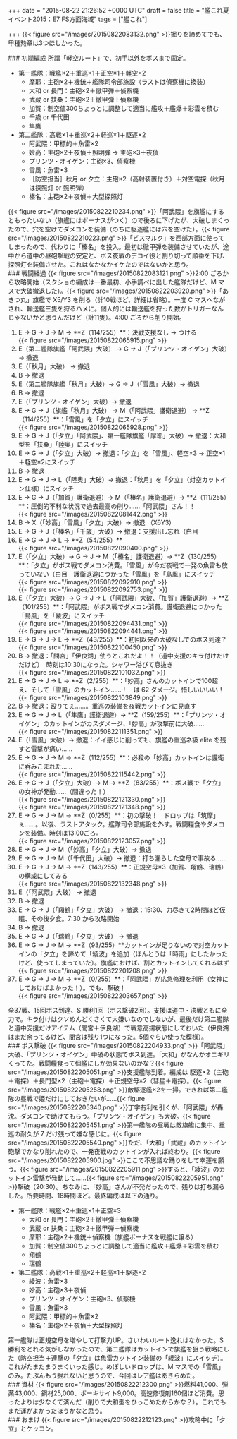 
+++
date = "2015-08-22 21:26:52 +0000 UTC"
draft = false
title = "艦これ夏イベント2015：E7 FS方面海域"
tags = ["艦これ"]

+++
{{< figure src="/images/20150822083132.png"  >}}掘りを諦めてでも、甲種勲章は3つほしかった。

<div class="section">
    ### 初期編成
    所謂「軽空ルート」で、初手以外をボスまで固定。

<ul>
<li>第一艦隊：戦艦×2＋重巡×1＋正空×1＋軽空×2
<ul>
<li>摩耶：主砲×2＋機銃＋艦隊司令部施設（ラストは偵察機に換装）</li>
<li>大和 or 長門：主砲×2＋徹甲弾＋偵察機</li>
<li>武蔵 or 扶桑：主砲×2＋徹甲弾＋偵察機</li>
<li>加賀：制空値300ちょっとに調整して適当に艦攻＋艦爆＋彩雲を積む</li>
<li>千歳 or 千代田</li>
<li>隼鷹</li>
</ul></li>
<li>第二艦隊：高戦×1＋重巡×2＋軽巡×1＋駆逐×2
<ul>
<li>阿武隈：甲標的＋魚雷×2</li>
<li>妙高：主砲×2＋夜偵＋照明弾 → 主砲×3＋夜偵</li>
<li>プリンツ・オイゲン：主砲×3、偵察機</li>
<li>雪風：魚雷×3</li>
<li>［防空担当］秋月 or 夕立：主砲×2（高射装置付き）＋対空電探（秋月は探照灯 or 照明弾）</li>
<li>榛名：主砲×2＋夜偵＋大型探照灯</li>
</ul></li>
</ul>{{< figure src="/images/20150822210234.png"  >}}「阿武隈」を旗艦にするともったいない（旗艦にはボーナスがつく）ので後ろに下げたが、大破しまくったので、穴を空けてダメコンを装備（のちに駆逐艦には穴を空けた）。{{< figure src="/images/20150822210223.png"  >}}「ビスマルク」を西部方面に使ってしまったので、代わりに「榛名」を投入。最初は徹甲弾を装備させていたが、途中から道中の昼砲撃戦の安定と、ボス夜戦のデコイ役と割り切って順番を下げ、探照灯を装備させた。これはなかなかイケたのではないかと思う。

</div>
<div class="section">
    ### 戦闘経過
    {{< figure src="/images/20150822083121.png"  >}}2:00 ごろから攻略開始（スクショの編成は一番最初、小手調べに出した艦隊だけど、M マスで大破撤退した）。{{< figure src="/images/20150822203920.png"  >}}「あきつ丸」旗艦で X5/Y3 を削る（計10戦ほど、詳細は省略）。一度 C マスへながされ、輸送艦三隻を狩るハメに。個人的には輸送艦を狩った数がトリガーなんじゃないかと思うんだけど（計11隻）。4:00 ごろから削り開始。

<ol>
<li>E → G → J → M → **Z（114/255）**：決戦支援なし → つける<br/>{{< figure src="/images/20150822065915.png"  >}}</li>
<li>E（第二艦隊旗艦「阿武隈」大破） → G → J（「プリンツ・オイゲン」大破）→ 撤退</li>
<li>E（「秋月」大破） → 撤退</li>
<li>B → 撤退</li>
<li>E（第二艦隊旗艦「秋月」大破）→ G → J（「雪風」大破）→ 撤退</li>
<li>B → 撤退</li>
<li>E（「プリンツ・オイゲン」大破）→ 撤退</li>
<li>E → G → J（旗艦「秋月」大破） → M（「阿武隈」護衛退避） → **Z（114/255）**：「雪風」を「夕立」にスイッチ<br/>{{< figure src="/images/20150822065928.png"  >}}</li>
<li>E → G → J（「夕立」「阿武隈」、第一艦隊旗艦「摩耶」大破）→ 撤退：大和型を「扶桑」「陸奥」にスイッチ</li>
<li>E → G → J（「夕立」大破）→ 撤退：「夕立」を「雪風」、軽空×3 → 正空×1＋軽空×2にスイッチ</li>
<li>B → 撤退</li>
<li>E → G → J → L（「陸奥」大破）→ 撤退：「秋月」を「夕立」（対空カットイン仕様）にスイッチ</li>
<li>E → G → J（「加賀」護衛退避）→ M（「榛名」護衛退避）→ **Z（111/255）**：圧倒的不利な状況で過去最高の削り……「阿武隈」さん！！<br/>{{< figure src="/images/20150822081442.png"  >}}</li>
<li>B → X（「妙高」「雪風」「夕立」大破）→ 撤退 （X6Y3）</li>
<li>E → G → J（「榛名」「千歳」大破）→ 撤退：支援出し忘れ（白目</li>
<li>E → G → J → L → **Z（54/255）**<br/>{{< figure src="/images/20150822090400.png"  >}}</li>
<li>E（「夕立」大破）→ G → J → M（「榛名」護衛退避）→ **Z（130/255）**：「夕立」がボス戦でダメコン消費。「雪風」が今だ夜戦で一発の魚雷も放っていない（白目　護衛退避につかった「雪風」を「島風」にスイッチ<br/>{{< figure src="/images/20150822092910.png"  >}}<br/>{{< figure src="/images/20150822092753.png"  >}}</li>
<li>E（「夕立」大破）→ G → J → L（「阿武隈」大破、「加賀」護衛退避）→ **Z（101/255）**：「阿武隈」がボス戦でダメコン消費。護衛退避につかった「島風」を「綾波」にスイッチ<br/>{{< figure src="/images/20150822094431.png"  >}}<br/>{{< figure src="/images/20150822094441.png"  >}}</li>
<li>E → G → J → L → **Z（43/255）**：初回以来の大破なしでのボス到達？<br/>{{< figure src="/images/20150822100450.png"  >}}</li>
<li>B → 撤退：「間宮」「伊良湖」使うとこれだよ！！（道中支援のキラ付けだけだけど）　時刻は10:30になった。シャワー浴びて息抜き<br/>{{< figure src="/images/20150822101032.png"  >}}</li>
<li>E → G → J → L → **Z（2/255）**：「妙高」さんのカットインで100超え、そして「雪風」のカットイン……！　は 62 ダメージ。惜しいいいい！<br/>{{< figure src="/images/20150822103849.png"  >}}</li>
<li>B → 撤退：殴りてぇ……。重巡の装備を夜戦カットインに見直す</li>
<li>E → G → J → L（「隼鷹」護衛退避）→ **Z（159/255）**：「プリンツ・オイゲン」のカットインがカスダメージ、「妙高」が攻撃前に大破……<br/>{{< figure src="/images/20150822111351.png"  >}}</li>
<li>E（「雪風」大破）→ 撤退：イイ感じに削っても、旗艦の重巡ネ級 elite を残すと雷撃が痛い……</li>
<li>E → G → J → M → **Z（112/255）**：必殺の「妙高」カットインは護衛に呑みこまれた……<br/>{{< figure src="/images/20150822115442.png"  >}}</li>
<li>E → G → J（「夕立」大破）→ M → **Z（83/255）**：ボス戦で「夕立」の女神が発動……（間違った！）<br/>{{< figure src="/images/20150822121330.png"  >}}<br/>{{< figure src="/images/20150822121348.png"  >}}</li>
<li>E → G → J → M → **Z（0/255）**：初の撃破！　ドロップは「筑摩」ぇ……。以後、ラストアタック。艦隊司令部施設を外す。戦闘糧食やダメコンを装備。時刻は13:00ごろ。<br/>{{< figure src="/images/20150822123057.png"  >}}</li>
<li>E → G → J → M（「妙高」「夕立」大破）→ 撤退</li>
<li>E → G → J → M（「千代田」大破）→ 撤退：打ち漏らした空母で事故る……</li>
<li>E → G → J → M → **Z（143/255）**：正規空母×3（加賀、翔鶴、瑞鶴）の構成にしてみる<br/>{{< figure src="/images/20150822132348.png"  >}}</li>
<li>E（「阿武隈」大破） → 撤退</li>
<li>B → 撤退</li>
<li>E → G → J（「翔鶴」「夕立」大破） → 撤退：15:30、力尽きて2時間ほど仮眠、その後夕食。7:30 から攻略開始</li>
<li>B → 撤退</li>
<li>E → G → J（「瑞鶴」「夕立」大破） → 撤退</li>
<li>E → G → J → M → **Z（93/255）**カットインが足りないので対空カットインの「夕立」を諦めて「綾波」を追加（ほんとうは「時雨」にしたかったけど、使ってしまっていた）。旗艦におけば、割とカットインしてくれるはず<br/>{{< figure src="/images/20150822201208.png"  >}}</li>
<li>E → G → J → M → **Z（0/255）**：「阿武隈」が応急修理を利用（女神にしておけばよかった！）。でも、撃破！<br/>{{< figure src="/images/20150822203657.png"  >}}</li>
</ol>全37戦、15回ボス到達、S 勝利1回（ボス撃破2回）。支援は道中・決戦ともに全力で。キラ付けはクソめんどくさくて大嫌いなのでしないが、最後だけ第二艦隊と道中支援だけアイテム（間宮＋伊良湖）で戦意高揚状態にしておいた（伊良湖はまだ余ってるけど、間宮は残り1つになった。5個ぐらい使った模様）。

</div>
<div class="section">
    ### ボス撃破
    {{< figure src="/images/20150822204933.png"  >}}「阿武隈」大破、「プリンツ・オイゲン」中破の状態でボス到達。「大和」がなんかオニギリくってた。戦闘糧食って個艦にしか効果ないのかな？{{< figure src="/images/20150822205051.png"  >}}支援艦隊到着。編成は 駆逐×2（主砲＋電探）＋長門型×2（主砲＋電探）＋正規空母×2（彗星＋電探）。{{< figure src="/images/20150822205258.png"  >}}敵駆逐艦×2を一掃。できれば第二艦隊の昼戦で姫だけにしておきたいが……{{< figure src="/images/20150822205340.png"  >}}丁字有利を引くが、「阿武隈」が轟沈。ダメコンで助けてもらう。「プリンツ・オイゲン」も大破。{{< figure src="/images/20150822205451.png"  >}}第一艦隊の昼戦は敵旗艦に集中、重巡の耐久が 7 だけ残って嫌な感じに。{{< figure src="/images/20150822205540.png"  >}}ただ、「大和」「武蔵」のカットイン砲撃でかなり削れたので、一発夜戦のカットインが入れば終わり。{{< figure src="/images/20150822205900.jpg"  >}}ここで不思議な踊りをして幸運を願う。{{< figure src="/images/20150822205911.png"  >}}すると、「綾波」のカットイン雷撃が発動して……{{< figure src="/images/20150822205951.png"  >}}撃破（20:30）。ちなみに、「妙高」さんが不発だったので、残りは打ち漏らした。所要時間、18時間ほど。最終編成は以下の通り。

<ul>
<li>第一艦隊：戦艦×2＋重巡×1＋正空×3
<ul>
<li>大和 or 長門：主砲×2＋徹甲弾＋偵察機</li>
<li>武蔵 or 扶桑：主砲×2＋徹甲弾＋偵察機</li>
<li>摩耶：主砲×2＋機銃＋偵察機（旗艦ボーナスを戦艦に譲る）</li>
<li>加賀：制空値300ちょっとに調整して適当に艦攻＋艦爆＋彩雲を積む</li>
<li>翔鶴</li>
<li>瑞鶴</li>
</ul></li>
<li>第二艦隊：高戦×1＋重巡×2＋軽巡×1＋駆逐×2
<ul>
<li>綾波：魚雷×3</li>
<li>妙高：主砲×3＋夜偵</li>
<li>プリンツ・オイゲン：主砲×3、偵察機</li>
<li>雪風：魚雷×3</li>
<li>阿武隈：甲標的＋魚雷×2</li>
<li>榛名：主砲×2＋夜偵＋大型探照灯</li>
</ul></li>
</ul>第一艦隊は正規空母を増やして打撃力UP。さいわいルート逸れはなかった。S 勝利をとれる気がしなかったので、第二艦隊はカットインで旗艦を狙う戦略にした（防空担当＋連撃の「夕立」は魚雷カットイン装備の「綾波」にスイッチ）。これがたまたまうまくいった感じ。めぼしいドロップは、M マスでの「雪風」のみ。たぶんもう掘れないと思うので、今回はレア艦はあきらめた。

</div>
<div class="section">
    ### 資材
    {{< figure src="/images/20150822212300.png"  >}}燃料41,000、弾薬43,000、鋼材25,000、ボーキサイト9,000。高速修復剤160個ほど消費。思ったよりは少なくて済んだ（削りで大和型をひっこめたからかな？）。これでもまだ運がよかったほうかなと思う。

</div>
<div class="section">
    ### おまけ
    {{< figure src="/images/20150822212123.png"  >}}攻略中に「夕立」とケッコン。

</div>

